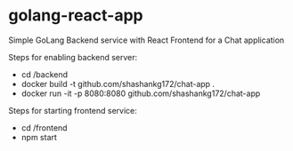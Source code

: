 # golang-react-app
Simple GoLang Backend service with React Frontend for a Chat application

Steps for enabling backend server:

* cd /backend
* docker build -t github.com/shashankg172/chat-app .
* docker run -it -p 8080:8080 github.com/shashankg172/chat-app


Steps for starting frontend service:

* cd /frontend
* npm start



